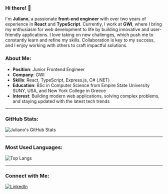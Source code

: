 ### Hi there! 👋

I'm **Juliano**, a passionate **front-end engineer** with over two years of experience in **React** and **TypeScript**. Currently, I work at **GWI**, where I bring my enthusiasm for web development to life by building innovative and user-friendly applications. I love taking on new challenges, which push me to constantly learn and refine my skills. Collaboration is key to my success, and I enjoy working with others to craft impactful solutions.

### About Me:
- **Position**: Junior Frontend Engineer
- **Company**: GWI
- **Skills**: React, TypeScript, Express.js, C# (.NET)
- **Education**: BSc in Computer Science from Empire State University SUNY, USA, and New York College in Greece
- **Interest**: Building modern web applications, solving complex problems, and staying updated with the latest tech trends

---

### GitHub Stats:

![Juliano's GitHub Stats](https://github-readme-stats.vercel.app/api?username=JulianoJk&count_private=true&show_icons=true&theme=dark)

---

### Most Used Languages:

![Top Langs](https://github-readme-stats.vercel.app/api/top-langs/?username=JulianoJk&layout=compact&theme=dark)

---

### Connect with Me:

[![LinkedIn](https://img.shields.io/badge/LinkedIn-blue?logo=linkedin)](https://www.linkedin.com/in/your-profile)
